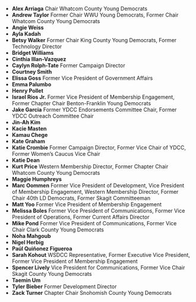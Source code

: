 * **Alex Arriaga** Chair Whatcom County Young Democrats
* **Andrew Taylor** Former Chair WWU Young Democrats, Former Chair Whatcom County Young Democrats
* **Angie Weiss**
* **Ayla Kadah**
* **Betsy Walker** Former Chair King County Young Democrats, Former Technology Director
* **Bridget Williams**
* **Cinthia Illan-Vazquez**
* **Caylyn Rolph-Tate** Former Campaign Director
* **Courtney Smith**
* **Elissa Goss** Former Vice President of Government Affairs
* **Emma Palumbo** 
* **Henry Pollet**
* **Israel Ríos Jr.** Former Vice President of Membership Engagement, Former Chapter Chair Benton-Franklin Young Democrats
* **Jake Garcia** Former YDCC Endorsements Committee Chair, Former YDCC Outreach Committee Chair
* **Jin-Ah Kim**
* **Kacie Masten**
* **Kamau Chege** 
* **Kate Graham**
* **Katie Crombie** Former Campaign Director, Former Vice Chair of YDCC, Former Women’s Caucus Vice Chair
* **Katie Dean**
* **Kurt Price** Western Membership Director, Former Chapter Chair Whatcom County Young Democrats
* **Maggie Humphreys**
* **Marc Oommen** Former Vice President of Development, Vice President of Membership Engagement, Western Membership Director, Former Chair 40th LD Democrats, Former Skagit Committeeman
* **Matt Yoo** Former Vice President of Membership Engagement
* **Melissa Boles** Former Vice President of Communications, Former Vice President of Operations, Former Current Affairs Director 
* **Mike Pond** Former Vice President of Communications, Former Vice Chair Clark County Young Democrats
* **Noha Mahgoub**
* **Nigel Herbig**
* **Paúl Quiñonez Figueroa**
* **Sarah Kohout** WSDCC Representative, Former Executive Vice President, Former Vice President of Membership Engagement
* **Spencer Lively** Vice President for Communications, Former Vice Chair Skagit County Young Democrats
* **Taemin Um**
* **Tyler Bieber** Former Development Director 
* **Zack Turner** Chapter Chair Snohomish County Young Democrats 
